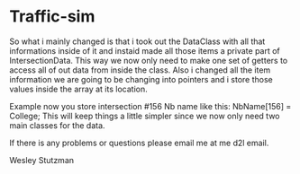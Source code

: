 # Traffic-sim

So what i mainly changed is that i took out the DataClass with all that informations inside of it and instaid made all those items a private part of IntersectionData. This way we now only need to make one set of getters to access all of out data from inside the class. Also i changed all the item information we are going to be changing into pointers and i store those values inside the array at its location.

Example now you store intersection #156 Nb name like this: NbName[156] = College;
This will keep things a little simpler since we now only need two main classes for the data.

If there is any problems or questions please email me at me d2l email.

Wesley Stutzman
